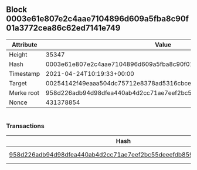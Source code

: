 ## Block 0003e61e807e2c4aae7104896d609a5fba8c90f01a3772cea86c62ed7141e749

Attribute | Value
--- | ---
Height | 35347
Hash | 0003e61e807e2c4aae7104896d609a5fba8c90f01a3772cea86c62ed7141e749
Timestamp | 2021-04-24T10:19:33+00:00
Target | 00254142f49eaaa504dc75712e8378ad5316cbcead634704b3734b6271167cc4
Merke root | 958d226adb94d98dfea440ab4d2cc71ae7eef2bc55deeefdb859414448315eec
Nonce | 431378854

```

```

### Transactions

Hash | Amount
--- | ---
[958d226adb94d98dfea440ab4d2cc71ae7eef2bc55deeefdb859414448315eec](958d226adb94d98dfea440ab4d2cc71ae7eef2bc55deeefdb859414448315eec.md) | 10.00000000 SKEPTI 

